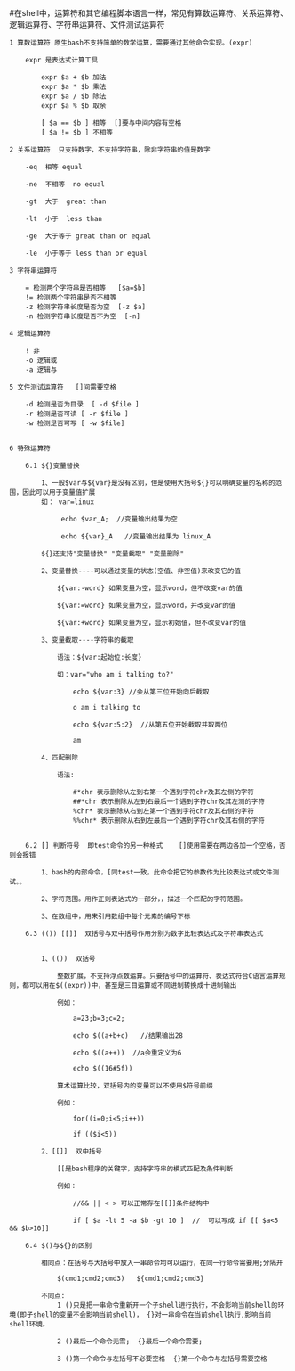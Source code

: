 #在shell中，运算符和其它编程脚本语言一样，常见有算数运算符、关系运算符、逻辑运算符、字符串运算符、文件测试运算符

	1 算数运算符 原生bash不支持简单的数学运算，需要通过其他命令实现。(expr)

		expr 是表达式计算工具

			expr $a + $b 加法
			expr $a * $b 乘法
			expr $a / $b 除法 
			expr $a % $b 取余

			[ $a == $b ] 相等  []要与中间内容有空格
			[ $a != $b ] 不相等
	
	2 关系运算符  只支持数字，不支持字符串，除非字符串的值是数字

		-eq  相等 equal 

		-ne  不相等  no equal

		-gt  大于  great than

		-lt  小于  less than 

		-ge  大于等于 great than or equal

		-le  小于等于 less than or equal

	3 字符串运算符

		= 检测两个字符串是否相等   [$a=$b]
		!= 检测两个字符串是否不相等
		-z 检测字符串长度是否为空  [-z $a]
		-n 检测字符串长度是否不为空  [-n]

	4 逻辑运算符

		! 非
		-o 逻辑或
		-a 逻辑与

	5 文件测试运算符   []间需要空格

		-d 检测是否为目录  [ -d $file ]
		-r 检测是否可读 [ -r $file ]
		-w 检测是否可写 [ -w $file]


	6 特殊运算符
	
		6.1 ${}变量替换

			1、一般$var与${var}是没有区别，但是使用大括号${}可以明确变量的名称的范围，因此可以用于变量值扩展
			如： var=linux
		  	     
			     echo $var_A;  //变量输出结果为空

			     echo ${var}_A   //变量输出结果为 linux_A	

			${}还支持"变量替换" "变量截取" "变量删除"

			2、变量替换----可以通过变量的状态(空值、非空值)来改变它的值

				${var:-word} 如果变量为空，显示word，但不改变var的值

				${var:=word} 如果变量为空，显示word，并改变var的值 

				${var:+word} 如果变量为空，显示初始值，但不改变var的值

			3、变量截取----字符串的截取 

				语法：${var:起始位:长度}

				如：var="who am i talking to?"

					echo ${var:3} //会从第三位开始向后截取

					o am i talking to 

					echo ${var:5:2}  //从第五位开始截取并取两位

					am

			4、匹配删除

				语法:
				
					#*chr 表示删除从左到右第一个遇到字符chr及其左侧的字符
					##*chr 表示删除从左到右最后一个遇到字符chr及其左测的字符
					%chr* 表示删除从右到左第一个遇到字符chr及其右侧的字符	
					%%chr* 表示删除从右到左最后一个遇到字符chr及其右侧的字符	


		6.2 [] 判断符号  即test命令的另一种格式    []使用需要在两边各加一个空格，否则会报错

			1、bash的内部命令，[同test一致，此命令把它的参数作为比较表达式或文件测试。。

			2、字符范围。用作正则表达式的一部分，，描述一个匹配的字符范围。

			3、在数组中，用来引用数组中每个元素的编号下标

		6.3 (()) [[]]  双括号与双中括号作用分别为数字比较表达式及字符串表达式

			
			1、(())  双括号
				
				整数扩展，不支持浮点数运算。只要括号中的运算符、表达式符合C语言运算规则，都可以用在$((expr))中，甚至是三目运算或不同进制转换成十进制输出

				例如：

					a=23;b=3;c=2;

					echo $((a+b+c)   //结果输出28

					echo $((a++))  //a会重定义为6

					echo $((16#5f))

				算术运算比较，双括号内的变量可以不使用$符号前缀

				例如：

					for((i=0;i<5;i++))

					if (($i<5))

			2、[[]]  双中括号
	
				[[是bash程序的关键字，支持字符串的模式匹配及条件判断

				例如：

					//&& || < > 可以正常存在[[]]条件结构中
	
					if [ $a -lt 5 -a $b -gt 10 ]  //  可以写成 if [[ $a<5 && $b>10]]

		6.4 $()与${}的区别

			相同点：在括号与大括号中放入一串命令均可以运行，在同一行命令需要用;分隔开

				$(cmd1;cmd2;cmd3)   ${cmd1;cmd2;cmd3}

			不同点:
				1 ()只是把一串命令重新开一个子shell进行执行，不会影响当前shell的环境(即子shell的变量不会影响当前shell)， {}对一串命令在当前shell执行,影响当前shell环境。

				2 ()最后一个命令无需;  {}最后一个命令需要;
			
				3 ()第一个命令与左括号不必要空格  {}第一个命令与左括号需要空格



				




















